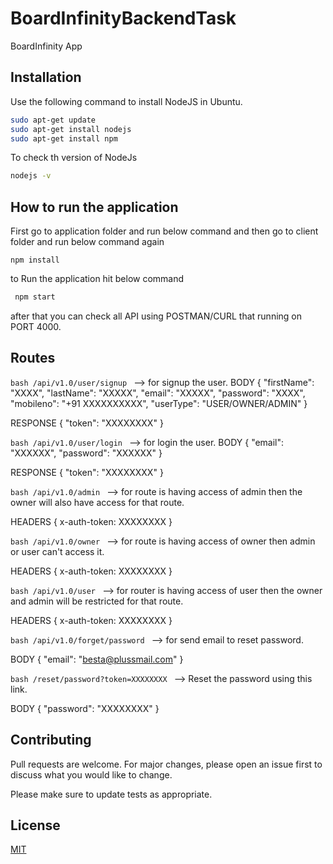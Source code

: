 # BoardInfinityBackendTask

BoardInfinity App

## Installation
	
Use the following command to install NodeJS in Ubuntu.

```bash
sudo apt-get update
sudo apt-get install nodejs
sudo apt-get install npm
```
To check th version of NodeJs

```bash
nodejs -v
```

## How to run the application

First go to application folder and run below command
and then go to client folder and run below command again

```
npm install
```
to Run the application hit below command 

```bash
 npm start
```
after that you can check all API using POSTMAN/CURL that running on PORT 4000.

## Routes

```bash /api/v1.0/user/signup ``` --> for signup the user.
BODY {
    "firstName": "XXXX",
    "lastName": "XXXXX",
    "email": "XXXXX",
    "password": "XXXX",
    "mobileno": "+91 XXXXXXXXXX",
    "userType": "USER/OWNER/ADMIN"
}

RESPONSE {
    "token": "XXXXXXXX"
}

```bash /api/v1.0/user/login ``` --> for login the user.
BODY {
    "email": "XXXXXX",
    "password": "XXXXXX"
}

RESPONSE {
    "token": "XXXXXXXX"
}

```bash /api/v1.0/admin ``` --> for route is having access of admin then the owner will also have access for that route.

HEADERS {
	x-auth-token: XXXXXXXX
}

```bash /api/v1.0/owner ``` --> for route is having access of owner then admin or user can't access it.

HEADERS {
	x-auth-token: XXXXXXXX
}

```bash /api/v1.0/user ``` --> for router is having access of user then the owner and admin will be restricted for that route.

HEADERS {
	x-auth-token: XXXXXXXX
}

```bash /api/v1.0/forget/password ``` --> for send email to reset password.

BODY {
    "email": "besta@plussmail.com"
}

```bash /reset/password?token=XXXXXXXX ``` --> Reset the password using this link.

BODY {
    "password": "XXXXXXXX"
}

## Contributing
Pull requests are welcome. For major changes, please open an issue first to discuss what you would like to change.

Please make sure to update tests as appropriate.

## License
[MIT](https://choosealicense.com/licenses/mit/)


